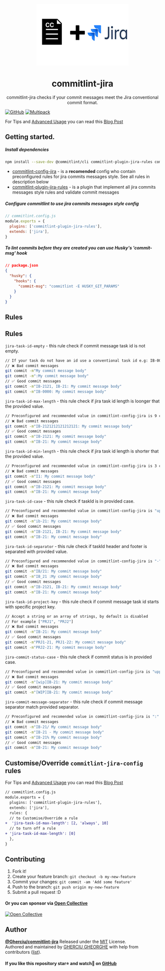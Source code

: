 <div align="center">
  <img height="200"
    src="https://raw.githubusercontent.com/Gherciu/commitlint-jira/master/logo.png">
  <h1>commitlint-jira</h1>
  <p>commitlint-jira checks if your commit messages meet the Jira conventional commit format.</p>
</div>

[![GitHub](https://img.shields.io/github/license/Gherciu/commitlint-jira)](https://github.com/Gherciu/commitlint-jira/blob/master/LICENSE)
[![Multipack](https://img.shields.io/badge/Generated%20from-Gherciu%2Fmultipack-green)](https://github.com/Gherciu/multipack)

For Tips and [Advanced Usage](https://javascript.plainenglish.io/how-to-write-correct-jira-commit-messages-d9910f332273) you can read this [Blog Post](https://javascript.plainenglish.io/how-to-write-correct-jira-commit-messages-d9910f332273)

## Getting started.

##### Install dependencies

```bash
npm install --save-dev @commitlint/cli commitlint-plugin-jira-rules commitlint-config-jira
```

- [commitlint-config-jira](https://github.com/Gherciu/commitlint-jira/tree/master/packages/commitlint-config-jira) - is a **recomended** config who contain preconfigured rules for jira commits messages style. See all rules in description below
- [commitlint-plugin-jira-rules](https://github.com/Gherciu/commitlint-jira/tree/master/packages/commitlint-plugin-jira-rules) - is a plugin that implement all jira commits messages style rules and validate commit messages

##### Configure commitlint to use jira commits messages style config

```js
// commitlint.config.js
module.exports = {
  plugins: ['commitlint-plugin-jira-rules'],
  extends: ['jira'],
}
```

##### To lint commits before they are created you can use Husky's 'commit-msg' hook

```json
// package.json
{
  "husky": {
    "hooks": {
      "commit-msg": "commitlint -E HUSKY_GIT_PARAMS"
    }
  }
}
```

## Rules

## Rules

`jira-task-id-empty` - this rule check if commit message task id is not empty.

```bash
// If your task do not have an id use a conventional task id e.g: IB-0000
// ❌ Bad commit messages
git commit -m"My commit message body"
git commit -m":My commit message body"
// ✅ Good commit messages
git commit -m"IB-2121, IB-21: My commit message body"
git commit -m"IB-0000: My commit message body"
```

`jira-task-id-max-length` - this rule check if jira task id length is loonger that the provided value.

```bash
// Preconfigured and recommended value in commitlint-config-jira is 9 chars
// ❌ Bad commit messages
git commit -m"IB-2121212121212121: My commit message body"
// ✅ Good commit messages
git commit -m"IB-2121: My commit message body"
git commit -m"IB-21: My commit message body"
```

`jira-task-id-min-length` - this rule check if jira task id length is shorter that the provided value.

```bash
// Preconfigured and recommended value in commitlint-config-jira is 3 chars
// ❌ Bad commit messages
git commit -m"I1: My commit message body"
// ✅ Good commit messages
git commit -m"IB-2121: My commit message body"
git commit -m"IB-21: My commit message body"
```

`jira-task-id-case` - this rule check if taskId is in provided case.

```bash
// Preconfigured and recommended value in commitlint-config-jira is "uppercase"
// ❌ Bad commit messages
git commit -m"ib-21: My commit message body"
// ✅ Good commit messages
git commit -m"IB-2121, IB-21: My commit message body"
git commit -m"IB-21: My commit message body"
```

`jira-task-id-separator` - this rule check if taskId header and footer is separated with provided value.

```bash
// Preconfigured and recommended value in commitlint-config-jira is "-"
// ❌ Bad commit messages
git commit -m"IB/21: My commit message body"
git commit -m"IB_21 :My commit message body"
// ✅ Good commit messages
git commit -m"IB-2121, IB-21: My commit message body"
git commit -m"IB-21: My commit message body"
```

`jira-task-id-project-key` - this rule check if commit message task id starts with specific project key.

```bash
// Accept a string or an array of strings, by default is disabled
// For example ["PRJ1", "PRJ2"]
// ❌ Bad commit messages
git commit -m"IB-21: My commit message body"
// ✅ Good commit messages
git commit -m"PRJ1-21, PRJ1-22: My commit message body"
git commit -m"PRJ2-21: My commit message body"
```

`jira-commit-status-case` - this rule check if commit status is in provided case.

```bash
// Preconfigured and recomended value in commitlint-config-jira is "uppercase"
// ❌ Bad commit messages
git commit -m"[wip]IB-21: My commit message body"
// ✅ Good commit messages
git commit -m"[WIP]IB-21: My commit message body"
```

`jira-commit-message-separator` - this rule check if commit message separator match provided separator.

```bash
// Preconfigured and recomended value in commitlint-config-jira is ":"
// ❌ Bad commit messages
git commit -m"IB-21/ My commit message body"
git commit -m"IB-21 - My commit message body"
git commit -m"IB-21% My commit message body"
// ✅ Good commit messages
git commit -m"IB-21: My commit message body"
```

## Customise/Override `commitlint-jira-config` rules

For Tips and [Advanced Usage](https://javascript.plainenglish.io/how-to-write-correct-jira-commit-messages-d9910f332273) you can read this [Blog Post](https://javascript.plainenglish.io/how-to-write-correct-jira-commit-messages-d9910f332273)

```diff
// commitlint.config.js
module.exports = {
  plugins: ['commitlint-plugin-jira-rules'],
  extends: ['jira'],
  rules: {
  // to Customise/Override a rule
+  'jira-task-id-max-length': [2, 'always', 10]
  // to turn off a rule
+ 'jira-task-id-max-length': [0]
  },
}
```

## Contributing

1. Fork it!
2. Create your feature branch: `git checkout -b my-new-feature`
3. Commit your changes: `git commit -am 'Add some feature'`
4. Push to the branch: `git push origin my-new-feature`
5. Submit a pull request :D

#### Or you can sponsor via [Open Collective](https://opencollective.com/gherciu-gheorghe/)

[![Open Collective](https://opencollective.com/gherciu-gheorghe/tiers/sponsor.svg?avatarHeight=60)](https://opencollective.com/gherciu-gheorghe/)

## Author

**[@Gherciu/commitlint-jira](https://github.com/Gherciu/commitlint-jira)** Released under the [MIT](https://github.com/Gherciu/commitlint-jira/blob/master/LICENSE) License.<br>
Authored and maintained by [GHERCIU GHEORGHE](https://github.com/Gherciu) with help from contributors ([list](https://github.com/Gherciu/commitlint-jira/contributors)).

#### If you like this repository star⭐ and watch👀 on [GitHub](https://github.com/Gherciu/commitlint-jira)
